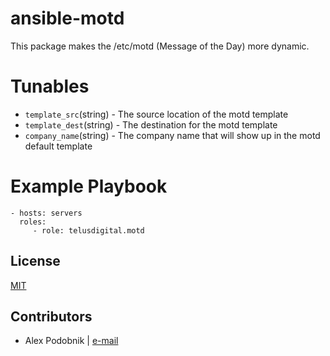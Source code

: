 # ansible-motd

This package makes the /etc/motd (Message of the Day) more dynamic.

# Tunables

* ```template_src```(string) - The source location of the motd template
* ```template_dest```(string) - The destination for the motd template
* ```company_name```(string) - The company name that will show up in the motd default template

# Example Playbook

```
- hosts: servers
  roles:
     - role: telusdigital.motd
```

License
-------
[MIT](https://tldrlegal.com/license/mit-license)

Contributors
------------
* Alex Podobnik | [e-mail](mailto:alexandar.podobnik@gmail.com)
